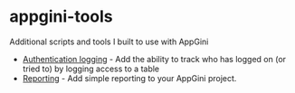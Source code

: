 # appgini-tools
Additional scripts and tools I built to use with AppGini

* [Authentication logging](authentication-logging.md) - Add the ability to track who has logged on (or tried to) by logging access to a table
* [Reporting](report.php) - Add simple reporting to your AppGini project.
